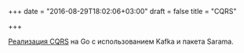 +++
date = "2016-08-29T18:02:06+03:00"
draft = false
title = "CQRS"

+++

<p><a href="http://bit.ly/2c8zGSU">Реализация&nbsp;CQRS</a> на Go с использованием Kafka и пакета&nbsp;Sarama.</p>

